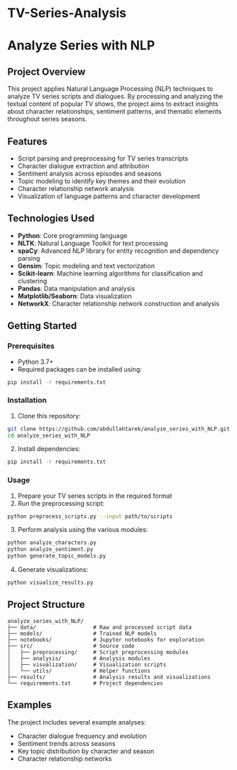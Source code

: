 # TV-Series-Analysis

# Analyze Series with NLP

## Project Overview
This project applies Natural Language Processing (NLP) techniques to analyze TV series scripts and dialogues. By processing and analyzing the textual content of popular TV shows, the project aims to extract insights about character relationships, sentiment patterns, and thematic elements throughout series seasons.

## Features
- Script parsing and preprocessing for TV series transcripts
- Character dialogue extraction and attribution
- Sentiment analysis across episodes and seasons
- Topic modeling to identify key themes and their evolution
- Character relationship network analysis
- Visualization of language patterns and character development

## Technologies Used
- **Python**: Core programming language
- **NLTK**: Natural Language Toolkit for text processing
- **spaCy**: Advanced NLP library for entity recognition and dependency parsing
- **Gensim**: Topic modeling and text vectorization
- **Scikit-learn**: Machine learning algorithms for classification and clustering
- **Pandas**: Data manipulation and analysis
- **Matplotlib/Seaborn**: Data visualization
- **NetworkX**: Character relationship network construction and analysis

## Getting Started

### Prerequisites
- Python 3.7+
- Required packages can be installed using:
```bash
pip install -r requirements.txt
```

### Installation
1. Clone this repository:
```bash
git clone https://github.com/abdullahtarek/analyze_series_with_NLP.git
cd analyze_series_with_NLP
```

2. Install dependencies:
```bash
pip install -r requirements.txt
```

### Usage
1. Prepare your TV series scripts in the required format
2. Run the preprocessing script:
```bash
python preprocess_scripts.py --input path/to/scripts
```

3. Perform analysis using the various modules:
```bash
python analyze_characters.py
python analyze_sentiment.py
python generate_topic_models.py
```

4. Generate visualizations:
```bash
python visualize_results.py
```

## Project Structure
```
analyze_series_with_NLP/
├── data/                  # Raw and processed script data
├── models/                # Trained NLP models
├── notebooks/             # Jupyter notebooks for exploration
├── src/                   # Source code
│   ├── preprocessing/     # Script preprocessing modules
│   ├── analysis/          # Analysis modules
│   ├── visualization/     # Visualization scripts
│   └── utils/             # Helper functions
├── results/               # Analysis results and visualizations
└── requirements.txt       # Project dependencies
```

## Examples
The project includes several example analyses:
- Character dialogue frequency and evolution
- Sentiment trends across seasons
- Key topic distribution by character and season
- Character relationship networks
